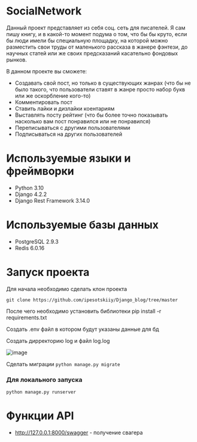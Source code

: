 # SocialNetwork

Данный проект представляет из себя соц. сеть для писателей. Я сам пишу книгу, и в какой-то момент подума о том, что бы бы круто, если бы люди имели бы специальную площадку, на которой можно разместить свои труды от маленького рассказа в жанере фэнтези, до научных статей или же своих предсказаний касательно фондовых рынков.

В данном проекте вы сможете:
- Создавать свой пост, но только в существующих жанрах (что бы не было такого, что пользователи ставят в жанре просто набор букв или же оскорбление кого-то)
- Комментировать пост
- Ставить лайки и дизлайки коентариям
- Выставлять посту рейтинг (что бы более точно показывать насколько вам пост понравился или не понравился)
- Переписываться с другими пользователями
- Подписываться на других пользователей

 # Используемые языки и фреймворки 
 - Python 3.10
 - Django 4.2.2
 - Django Rest Framework 3.14.0

# Используемые базы данных
- PostgreSQL 2.9.3
- Redis 6.0.16

# Запуск проекта 
Для начала необходимо сделать клон проекта
```
git clone https://github.com/ipesotskiiy/Django_blog/tree/master
```

После чего необходимо установить библиотеки pip install -r requirements.txt

Создать .env файл в котором будут указаны данные для бд

Создать дирректорию log и файл log.log

![image](https://github.com/ipesotskiiy/Django_blog/assets/82309024/7cacfa9f-1c9f-4cd7-9946-5ba1b20c1a4a)


Сделать миграции ```python manage.py migrate```

### Для локального запуска

```python manage.py runserver```

# Функции API
- http://127.0.0.1:8000/swagger - получение свагера

